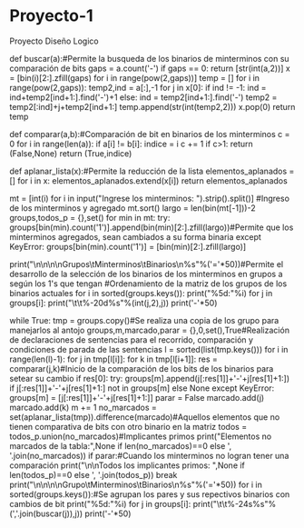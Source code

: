 # Proyecto-1
Proyecto Diseño Logico

def buscar(a):#Permite la busqueda de los binarios de minterminos con su comparación de bits
    gaps = a.count('-')
    if gaps == 0:
        return [str(int(a,2))]
    x = [bin(i)[2:].zfill(gaps) for i in range(pow(2,gaps))]
    temp = []
    for i in range(pow(2,gaps)):
        temp2,ind = a[:],-1
        for j in x[0]:
            if ind != -1:
                ind = ind+temp2[ind+1:].find('-')+1
            else:
                ind = temp2[ind+1:].find('-')
            temp2 = temp2[:ind]+j+temp2[ind+1:]
        temp.append(str(int(temp2,2)))
        x.pop(0)
    return temp

def comparar(a,b):#Comparación de bit en binarios de los minterminos
    c = 0
    for i in range(len(a)):
        if a[i] != b[i]:
            indice = i
            c += 1
            if c>1:
                return (False,None)
    return (True,indice)

def aplanar_lista(x):#Permite la reducción de la lista
    elementos_aplanados = []
    for i in x:
        elementos_aplanados.extend(x[i])
    return elementos_aplanados
  
mt = [int(i) for i in input("Ingrese los minterminos: ").strip().split()] #Ingreso de los minterminos y agregado
mt.sort()
largo = len(bin(mt[-1]))-2
groups,todos_p = {},set()
for min in mt:
    try:
        groups[bin(min).count('1')].append(bin(min)[2:].zfill(largo))#Permite que los minterminos agregados, sean cambiados a su forma binaria
    except KeyError:
        groups[bin(min).count('1')] = [bin(min)[2:].zfill(largo)]

print("\n\n\n\nGrupos\tMinterminos\tBinarios\n%s"%('='*50))#Permite el desarrollo de la selección de los binarios de los minterminos en grupos a según los 1's que tengan
#Ordenamiento de la matriz de los grupos de los binarios actuales
for i in sorted(groups.keys()):
    print("%5d:"%i)
    for j in groups[i]:
        print("\t\t%-20d%s"%(int(j,2),j)) 
    print('-'*50)

while True:
    tmp = groups.copy()#Se realiza una copia de los grupo para manejarlos al antojo
    groups,m,marcado,parar = {},0,set(),True#Realización de declaraciones de sentencias para el recorrido, comparación y condiciones de parada de las sentencias
    l = sorted(list(tmp.keys()))
    for i in range(len(l)-1):
        for j in tmp[l[i]]:
            for k in tmp[l[i+1]]:
                res = comparar(j,k)#Inicio de la comparación de los bits de los binarios para setear su cambio
                if res[0]:
                    try:
                        groups[m].append(j[:res[1]]+'-'+j[res[1]+1:]) if j[:res[1]]+'-'+j[res[1]+1:] not in groups[m] else None 
                    except KeyError:
                        groups[m] = [j[:res[1]]+'-'+j[res[1]+1:]] 
                    parar = False
                    marcado.add(j) 
                    marcado.add(k) 
        m += 1
    no_marcados = set(aplanar_lista(tmp)).difference(marcado)#Aquellos elementos que no tienen comparativa de bits con otro binario en la matriz
    todos = todos_p.union(no_marcados)#Implicantes primos
    print("Elementos no marcados de la tabla:",None if len(no_marcados)==0 else ', '.join(no_marcados)) 
    if parar:#Cuando los minterminos no logran tener una comparación
        print("\n\nTodos los implicantes primos: ",None if len(todos_p)==0 else ', '.join(todos_p))
        break
    print("\n\n\n\nGrupo\tMinterminos\tBinarios\n%s"%('='*50))
    for i in sorted(groups.keys()):#Se agrupan los pares y sus repectivos binarios con cambios de bit 
        print("%5d:"%i) 
        for j in groups[i]:
            print("\t\t%-24s%s"%(','.join(buscar(j)),j)) 
        print('-'*50)
